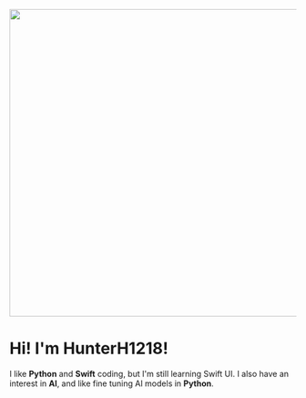 <p align="center">
  <img width="960" height="540" src="https://github.com/HunterH1218/HunterH1218/assets/168315159/ae61ef1e-452d-4a70-9537-59fa906eb2cb">
</p>



# Hi! I'm HunterH1218!
I like **Python** and **Swift** coding, but I'm still learning Swift UI.
I also have an interest in **AI**, and like fine tuning AI models in **Python**.
